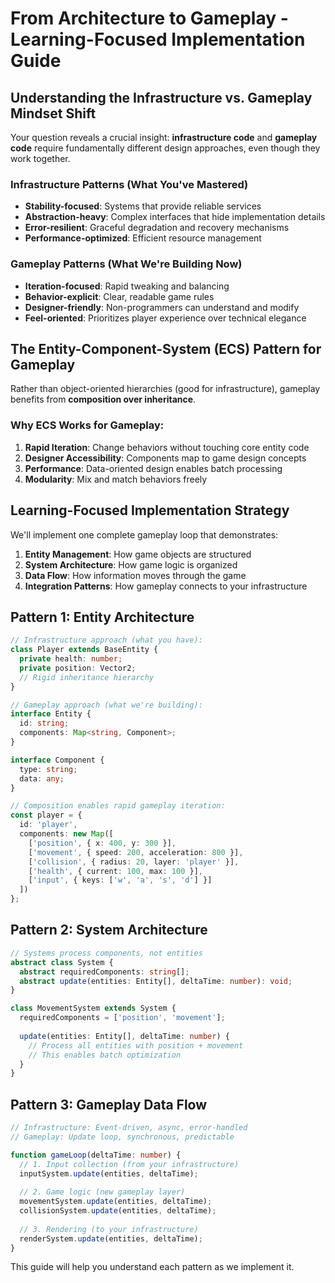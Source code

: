 # From Architecture to Gameplay - Learning-Focused Implementation Guide

## Understanding the Infrastructure vs. Gameplay Mindset Shift

Your question reveals a crucial insight: **infrastructure code** and **gameplay code** require fundamentally different design approaches, even though they work together.

### Infrastructure Patterns (What You've Mastered)
- **Stability-focused**: Systems that provide reliable services
- **Abstraction-heavy**: Complex interfaces that hide implementation details
- **Error-resilient**: Graceful degradation and recovery mechanisms
- **Performance-optimized**: Efficient resource management

### Gameplay Patterns (What We're Building Now)
- **Iteration-focused**: Rapid tweaking and balancing
- **Behavior-explicit**: Clear, readable game rules
- **Designer-friendly**: Non-programmers can understand and modify
- **Feel-oriented**: Prioritizes player experience over technical elegance

## The Entity-Component-System (ECS) Pattern for Gameplay

Rather than object-oriented hierarchies (good for infrastructure), gameplay benefits from **composition over inheritance**.

### Why ECS Works for Gameplay:
1. **Rapid Iteration**: Change behaviors without touching core entity code
2. **Designer Accessibility**: Components map to game design concepts
3. **Performance**: Data-oriented design enables batch processing
4. **Modularity**: Mix and match behaviors freely

## Learning-Focused Implementation Strategy

We'll implement one complete gameplay loop that demonstrates:
1. **Entity Management**: How game objects are structured
2. **System Architecture**: How game logic is organized
3. **Data Flow**: How information moves through the game
4. **Integration Patterns**: How gameplay connects to your infrastructure

## Pattern 1: Entity Architecture

```typescript
// Infrastructure approach (what you have):
class Player extends BaseEntity {
  private health: number;
  private position: Vector2;
  // Rigid inheritance hierarchy
}

// Gameplay approach (what we're building):
interface Entity {
  id: string;
  components: Map<string, Component>;
}

interface Component {
  type: string;
  data: any;
}

// Composition enables rapid gameplay iteration:
const player = {
  id: 'player',
  components: new Map([
    ['position', { x: 400, y: 300 }],
    ['movement', { speed: 200, acceleration: 800 }],
    ['collision', { radius: 20, layer: 'player' }],
    ['health', { current: 100, max: 100 }],
    ['input', { keys: ['w', 'a', 's', 'd'] }]
  ])
};
```

## Pattern 2: System Architecture

```typescript
// Systems process components, not entities
abstract class System {
  abstract requiredComponents: string[];
  abstract update(entities: Entity[], deltaTime: number): void;
}

class MovementSystem extends System {
  requiredComponents = ['position', 'movement'];
  
  update(entities: Entity[], deltaTime: number) {
    // Process all entities with position + movement
    // This enables batch optimization
  }
}
```

## Pattern 3: Gameplay Data Flow

```typescript
// Infrastructure: Event-driven, async, error-handled
// Gameplay: Update loop, synchronous, predictable

function gameLoop(deltaTime: number) {
  // 1. Input collection (from your infrastructure)
  inputSystem.update(entities, deltaTime);
  
  // 2. Game logic (new gameplay layer)
  movementSystem.update(entities, deltaTime);
  collisionSystem.update(entities, deltaTime);
  
  // 3. Rendering (to your infrastructure)
  renderSystem.update(entities, deltaTime);
}
```

This guide will help you understand each pattern as we implement it.